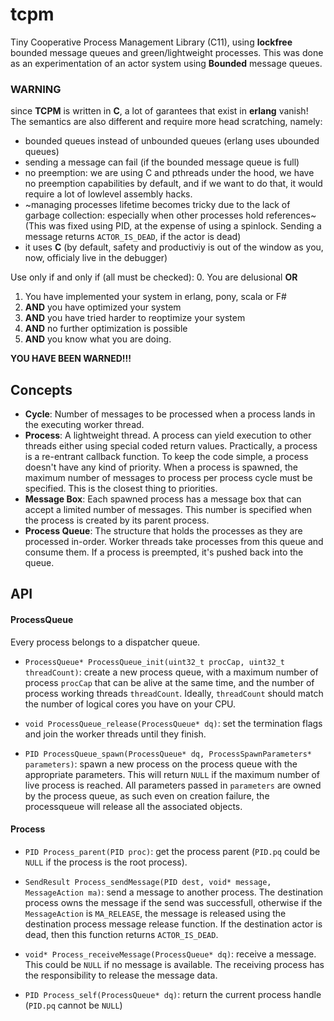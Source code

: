 # tcpm
Tiny Cooperative Process Management Library (C11), using **lockfree** bounded message queues and green/lightweight processes.
This was done as an experimentation of an actor system using **Bounded** message queues.

### WARNING
since **TCPM** is written in **C**, a lot of garantees that exist in **erlang** vanish! The semantics are also different and require more head scratching, namely:
* bounded queues instead of unbounded queues (erlang uses ubounded queues)
* sending a message can fail (if the bounded message queue is full)
* no preemption: we are using C and pthreads under the hood, we have no preemption capabilities by default, and if we want to do that, it would require a lot of lowlevel assembly hacks.
* ~managing processes lifetime becomes tricky due to the lack of garbage collection: especially when other processes hold references~ (This was fixed using PID, at the expense of using a spinlock. Sending a message returns `ACTOR_IS_DEAD`, if the actor is dead)
* it uses **C** (by default, safety and productiviy is out of the window as you, now, officialy live in the debugger)

Use only if and only if (all must be checked):
0. You are delusional **OR**
1. You have implemented your system in erlang, pony, scala or F#
2. **AND** you have optimized your system
3. **AND** you have tried harder to reoptimize your system
4. **AND** no further optimization is possible
5. **AND** you know what you are doing.

**YOU HAVE BEEN WARNED!!!**

## Concepts
- **Cycle**: Number of messages to be processed when a process lands in the executing worker thread.
- **Process**: A lightweight thread. A process can yield execution to other threads either using special coded return values. Practically, a process is a re-entrant callback function. To keep the code simple, a process doesn't have any kind of priority. When a process is spawned, the maximum number of messages to process per process cycle must be specified. This is the closest thing to priorities.
- **Message Box**: Each spawned process has a message box that can accept a limited number of messages. This number is specified when the process is created by its parent process.
- **Process Queue**: The structure that holds the processes as they are processed in-order. Worker threads take processes from this queue and consume them. If a process is preempted, it's pushed back into the queue.

## API
#### ProcessQueue
Every process belongs to a dispatcher queue.
* `ProcessQueue* ProcessQueue_init(uint32_t procCap, uint32_t threadCount)`: create a new process queue, with a maximum number of process `procCap` that can be alive at the same time, and the number of process working threads `threadCount`. Ideally, `threadCount` should match the number of logical cores you have on your CPU.

* `void ProcessQueue_release(ProcessQueue* dq)`: set the termination flags and join the worker threads until they finish.

* `PID ProcessQueue_spawn(ProcessQueue* dq, ProcessSpawnParameters* parameters)`: spawn a new process on the process queue with the appropriate parameters. This will return `NULL` if the maximum number of live process is reached. All parameters passed in `parameters` are owned by the process queue, as such even on creation failure, the processqueue will release all the associated objects.

#### Process
* `PID Process_parent(PID proc)`: get the process parent (`PID.pq` could be `NULL` if the process is the root process).

* `SendResult Process_sendMessage(PID dest, void* message, MessageAction ma)`: send a message to another process. The destination process owns the message if the send was successfull, otherwise if the `MessageAction` is `MA_RELEASE`, the message is released using the destination process message release function. If the destination actor is dead, then this function returns `ACTOR_IS_DEAD`.

* `void* Process_receiveMessage(ProcessQueue* dq)`: receive a message. This could be `NULL` if no message is available. The receiving process has the responsibility to release the message data.

* `PID Process_self(ProcessQueue* dq)`: return the current process handle (`PID.pq` cannot be `NULL`)

